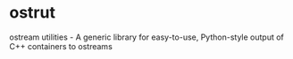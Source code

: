 # ostrut

ostream utilities - A generic library for easy-to-use, Python-style output of C++ containers to ostreams
